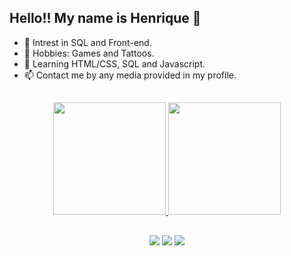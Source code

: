 ## Hello!! My name is Henrique 👋

- 👀 Intrest in SQL and Front-end.
- 💜 Hobbies: Games and Tattoos.
- 🌱 Learning HTML/CSS, SQL and Javascript.
- 📫 Contact me by any media provided in my profile.

##

<div align="center">
  <a href="https://github.com/hravaglia">
  <img height="180em" src="https://github-readme-stats.vercel.app/api?username=hravaglia&show_icons=true&theme=dracula&include_all_commits=true&count_private=true"/>
  <img height="180em" src="https://github-readme-stats.vercel.app/api/top-langs/?username=hravaglia&layout=compact&langs_count=7&theme=dracula"/>
    </div>
  
         
  
  ##
  <div align="center">
<a href="(https://www.instagram.com/_rapozin)" target="_blank"><img src="https://img.shields.io/badge/-Instagram-%23E4405F?style=for-the-badge&logo=instagram&logoColor=white" target="_blank"></a>
<a href = "mailto:henriquerr.oliveira@hotmail.com"><img src="https://img.shields.io/badge/-Gmail-%23333?style=for-the-badge&logo=gmail&logoColor=white" target="_blank"></a>
<a href="https://www.linkedin.com/in/henrique-raposo/" target="_blank"><img src="https://img.shields.io/badge/-LinkedIn-%230077B5?style=for-the-badge&logo=linkedin&logoColor=white" target="_blank"></a>

   ## 

  
